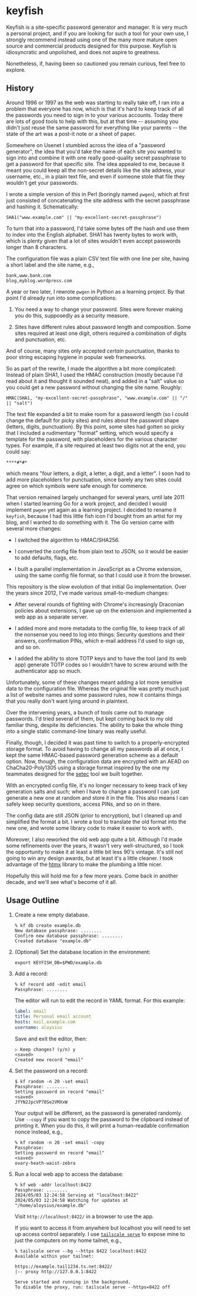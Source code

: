 # keyfish

Keyfish is a site-specific password generator and manager.  It is very much a
personal project, and if you are looking for such a tool for your own use, I
strongly recommend instead using one of the many more mature open source and
commercial products designed for this purpose. Keyfish is idiosyncratic and
unpolished, and does not aspire to greatness.

Nonetheless, if, having been so cautioned you remain curious, feel free to
explore.

## History

Around 1996 or 1997 as the web was starting to really take off, I ran into a
problem that everyone has now, which is that it's hard to keep track of all the
passwords you need to sign in to your various accounts. Today there are lots of
good tools to help with this, but at that time -- assuming you didn't just
reuse the same password for everything like your parents -- the state of the
art was a post-it note or a sheet of paper.

Somewhere on Usenet I stumbled across the idea of a "password generator", the
idea that you'd take the name of each site you wanted to sign into and combine
it with one really good-quality secret passphrase to get a password for that
specific site. The idea appealed to me, because it meant you could keep all the
non-secret details like the site address, your username, etc., in a plain text
file, and even if someone stole that file they wouldn't get your passwords.

I wrote a simple version of this in Perl (boringly named `pwgen`), which at
first just consisted of concatenating the site address with the secret
passphrase and hashing it.  Schematically:

    SHA1("www.example.com" || "my-excellent-secret-passphrase")

To turn that into a password, I'd take some bytes off the hash and use them to
index into the English alphabet. SHA1 has twenty bytes to work with, which is
plenty given that a lot of sites wouldn't even accept passwords longer than 8
characters.

The configuration file was a plain CSV text file with one line per site, having
a short label and the site name, e.g.,

    bank,www.bank.com
    blog,myblog.wordpress.com

A year or two later, I rewrote `pwgen` in Python as a learning project. By that
point I'd already run into some complications:

1. You need a way to change your password. Sites were forever making you do
   this, supposedly as a security measure.

2. Sites have different rules about password length and composition. Some sites
   required at least one digit, others required a combination of digits and
   punctuation, etc.

And of course, many sites only accepted _certain_ punctuation, thanks to poor
string escaping hygiene in popular web frameworks.

So as part of the rewrite, I made the algorithm a bit more complicated: Instead
of plain SHA1, I used the HMAC construction (mostly because I'd read about it
and thought it sounded neat), and added in a "salt" value so you could get a
new password without changing the site name. Roughly:

    HMAC(SHA1, "my-excellent-secret-passphrase", "www.example.com" || "/" || "salt")

The text file expanded a bit to make room for a password length (so I could
change the default for picky sites) and rules about the password shape
(letters, digits, punctuation). By this point, some sites had gotten so picky
that I included a rudimentary "format" setting, which would specify a template
for the password, with placeholders for the various character types. For
example, if a site required at least two digits not at the end, you could say:

    ****#*#*

which means "four letters, a digit, a letter, a digit, and a letter". I soon
had to add more placeholders for punctuation, since barely any two sites could
agree on which symbols were safe enough for commerce.

That version remained largely unchanged for several years, until late 2011 when
I started learning Go for a work project, and decided I would implement `pwgen`
yet again as a learning project. I decided to rename it `keyfish`, because I
had this little fish icon I'd bought from an artist for my blog, and I wanted
to do something with it. The Go version came with several more changes:

- I switched the algorithm to HMAC/SHA256.

- I converted the config file from plain text to JSON, so it would be easier to
  add defaults, flags, etc.

- I built a parallel implementation in JavaScript as a Chrome extension, using
  the same config file format, so that I could use it from the browser.

This repository is the slow evolution of that initial Go implementation.  Over
the years since 2012, I've made various small-to-medium changes:

- After several rounds of fighting with Chrome's increasingly Draconian
  policies about extensions, I gave up on the extension and implemented a web
  app as a separate server.

- I added more and more metadata to the config file, to keep track of all the
  nonsense you need to log into things: Security questions and their answers,
  confirmation PINs, which e-mail address I'd used to sign up, and so on.

- I added the ability to store TOTP keys and to have the tool (and its web app)
  generate TOTP codes so I wouldn't have to screw around with the authenticator
  app so much.

Unfortunately, some of these changes meant adding a lot more sensitive data to
the configuration file. Whereas the original file was pretty much just a list
of website names and some password rules, now it contains things that you
really don't want lying around in plaintext.

Over the intervening years, a bunch of tools came out to manage passwords.  I'd
tried several of them, but kept coming back to my old familiar thing, despite
its deficiencies. The ability to bake the whole thing into a single static
command-line binary was really useful.

Finally, though, I decided it was past time to switch to a properly-encrypted
storage format. To avoid having to change all my passwords all at once, I kept
the same HMAC-based password generation scheme as a default option. Now,
though, the configuration data are encrypted with an AEAD on ChaCha20-Poly1305
using a storage format inspired by the one my teammates designed for the
[setec](https://github.com/tailscale/setec) tool we built together.

With an encrypted config file, it's no longer necessary to keep track of key
generation salts and such; when I have to change a password I can just generate
a new one at random and store it in the file. This also means I can safely keep
security questions, access PINs, and so on in there.

The config data are still JSON (prior to encryption), but I cleaned up and
simplified the format a bit. I wrote a tool to translate the old format into
the new one, and wrote some library code to make it easier to work with.

Moreover, I also reworked the old web app quite a bit. Although I'd made some
refinements over the years, it wasn't very well-structured, so I took the
opportunity to make it at least a little bit less 90's vintage. It's still not
going to win any design awards, but at least it's a little cleaner. I took
advantage of the [htmx](https://htmx.org/) library to make the plumbing a
little nicer.

Hopefully this will hold me for a few more years. Come back in another decade,
and we'll see what's become of it all.

## Usage Outline

1. Create a new empty database.

    ```shell
    % kf db create example.db
    New database passphrase: ........
    Confirm new database passphrase: ........
    Created database "example.db"
    ```

2. (Optional) Set the database location in the environment:

    ```shell
    export KEYFISH_DB=$PWD/example.db
    ```

3. Add a record:

    ```shell
    % kf record add -edit email
    Passphrase: ........
    ```

    The editor will run to edit the record in YAML format.
    For this example:

    ```yaml
    label: email
    title: Personal email account
    hosts: mail.example.com
    username: aloysius
    ```

    Save and exit the editor, then:

    ```shell
    ▷ Keep changes? (y/n) y
    <saved>
    Created new record "email"
    ```

4. Set the password on a record:

    ```shell
    $ kf random -n 20 -set email
    Passphrase: ........
    Setting password on record "email"
    <saved>
    JfYN2JpcVP70Se2VMXxW
    ```

    Your output will be different, as the password is generated randomly.  Use
    `--copy` if you want to copy the password to the clipboard instead of
    printing it. When you do this, it will print a human-readable confirmation
    nonce instead, e.g.,

    ```shell
    % kf random -n 20 -set email -copy
    Passphrase:
    Setting password on record "email"
    <saved>
    ovary-heath-waist-zebra
    ```

5. Run a local web app to access the database:

    ```shell
    % kf web -addr localhost:8422
    Passphrase: ........
    2024/05/03 12:24:58 Serving at "localhost:8422"
    2024/05/03 12:24:58 Watching for updates at "/home/aloysius/example.db"
    ```

    Visit `http://localhost:8422/` in a browser to use the app.

    If you want to access it from anywhere but localhost you will need to set
    up access control separately. I use [`tailscale serve`][tss] to expose mine
    to just the computers on my home tailnet, e.g.,

     ```shell
     % tailscale serve --bg --https 8422 localhost:8422
     Available within your tailnet:

     https://example.tail1234.ts.net:8422/
     |-- proxy http://127.0.0.1:8422

     Serve started and running in the background.
     To disable the proxy, run: tailscale serve --https=8422 off
     ```

[tss]: https://tailscale.com/kb/1242/tailscale-serve
